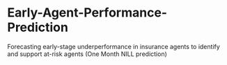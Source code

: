 # Early-Agent-Performance-Prediction
Forecasting early-stage underperformance in insurance agents to identify and support at-risk agents (One Month NILL prediction)
